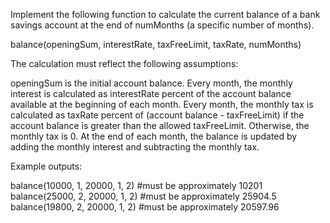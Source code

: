 Implement the following function to calculate the current balance of a bank savings account at the end of numMonths (a specific number of months).

balance(openingSum, interestRate, taxFreeLimit, taxRate, numMonths)

The calculation must reflect the following assumptions:

openingSum is the initial account balance.
Every month, the monthly interest is calculated as interestRate percent of the account balance available at the beginning of each month.
Every month, the monthly tax is calculated as taxRate percent of (account balance - taxFreeLimit) if the account balance is greater than the allowed taxFreeLimit. Otherwise, the monthly tax is 0.
At the end of each month, the balance is updated by adding the monthly interest and subtracting the monthly tax.

Example outputs:

balance(10000, 1, 20000, 1, 2) #must be approximately 10201
balance(25000, 2, 20000, 1, 2) #must be approximately 25904.5
balance(19800, 2, 20000, 1, 2) #must be approximately 20597.96